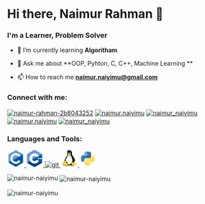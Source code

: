 # Hi there, Naimur Rahman 👋

<h3 >I'm a Learner, Problem Solver</h3>

- 🌱 I’m currently learning **Algoritham**

- 💬 Ask me about **OOP, Pyhton, C, C++, Machine Learning **

- 📫 How to reach me **naimur.naiyimu@gmail.com**

<h3 align="left">Connect with me:</h3>
<p align="left">
<a href="https://linkedin.com/in/naimur-rahman-2b8043252" target="blank"><img align="center" src="https://raw.githubusercontent.com/rahuldkjain/github-profile-readme-generator/master/src/images/icons/Social/linked-in-alt.svg" alt="naimur-rahman-2b8043252" height="30" width="40" /></a>
<a href="https://fb.com/naimur.naiyimu" target="blank"><img align="center" src="https://raw.githubusercontent.com/rahuldkjain/github-profile-readme-generator/master/src/images/icons/Social/facebook.svg" alt="naimur.naiyimu" height="30" width="40" /></a>
<a href="https://www.hackerrank.com/naimur_naiyimu" target="blank"><img align="center" src="https://raw.githubusercontent.com/rahuldkjain/github-profile-readme-generator/master/src/images/icons/Social/hackerrank.svg" alt="naimur_naiyimu" height="30" width="40" /></a>
<a href="https://codeforces.com/profile/naimur.naiyimu" target="blank"><img align="center" src="https://raw.githubusercontent.com/rahuldkjain/github-profile-readme-generator/master/src/images/icons/Social/codeforces.svg" alt="naimur.naiyimu" height="30" width="40" /></a>
<a href="https://www.leetcode.com/naimur_naiyimu" target="blank"><img align="center" src="https://raw.githubusercontent.com/rahuldkjain/github-profile-readme-generator/master/src/images/icons/Social/leet-code.svg" alt="naimur_naiyimu" height="30" width="40" /></a>
</p>

<h3 align="left">Languages and Tools:</h3>
<p align="left"> <a href="https://www.cprogramming.com/" target="_blank" rel="noreferrer"> <img src="https://raw.githubusercontent.com/devicons/devicon/master/icons/c/c-original.svg" alt="c" width="40" height="40"/> </a> <a href="https://www.w3schools.com/cpp/" target="_blank" rel="noreferrer"> <img src="https://raw.githubusercontent.com/devicons/devicon/master/icons/cplusplus/cplusplus-original.svg" alt="cplusplus" width="40" height="40"/> </a> <a href="https://git-scm.com/" target="_blank" rel="noreferrer"> <img src="https://www.vectorlogo.zone/logos/git-scm/git-scm-icon.svg" alt="git" width="40" height="40"/> </a> <a href="https://www.linux.org/" target="_blank" rel="noreferrer"> <img src="https://raw.githubusercontent.com/devicons/devicon/master/icons/linux/linux-original.svg" alt="linux" width="40" height="40"/> </a> <a href="https://www.python.org" target="_blank" rel="noreferrer"> <img src="https://raw.githubusercontent.com/devicons/devicon/master/icons/python/python-original.svg" alt="python" width="40" height="40"/> </a> </p>

<p><img align="left" src="https://github-readme-stats.vercel.app/api/top-langs?username=naimur-naiyimu&show_icons=true&locale=en&layout=compact" alt="naimur-naiyimu" /></p>

<p>&nbsp;<img align="center" src="https://github-readme-stats.vercel.app/api?username=naimur-naiyimu&show_icons=true&locale=en" alt="naimur-naiyimu" /></p>

<p><img align="center" src="https://github-readme-streak-stats.herokuapp.com/?user=naimur-naiyimu&" alt="naimur-naiyimu" /></p>

